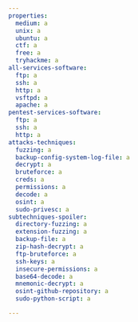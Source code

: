 ```yaml
---
properties:
  medium: a
  unix: a
  ubuntu: a
  ctf: a
  free: a
  tryhackme: a
all-services-software:
  ftp: a
  ssh: a
  http: a
  vsftpd: a
  apache: a
pentest-services-software:
  ftp: a
  ssh: a
  http: a
attacks-techniques:
  fuzzing: a
  backup-config-system-log-file: a
  decrypt: a
  bruteforce: a
  creds: a
  permissions: a
  decode: a
  osint: a
  sudo-privesc: a
subtechniques-spoiler:
  directory-fuzzing: a
  extension-fuzzing: a
  backup-file: a
  zip-hash-decrypt: a
  ftp-bruteforce: a
  ssh-keys: a
  insecure-permissions: a
  base64-decode: a
  mnemonic-decrypt: a
  osint-github-repository: a
  sudo-python-script: a

---
```

